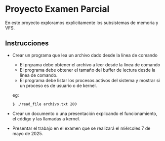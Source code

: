 # Proyecto Examen Parcial

En este proyecto exploramos explícitamente los subsistemas
de memoria y VFS.

## Instrucciones

- Crear un programa que lea un archivo dado desde la línea de comando
  - El prgrama debe obtener el archivo a leer desde la línea de comando
  - El programa debe obtener el tamaño del buffer de lectura desde la línea
    de comando.
  - El programa debe listar los procesos activos del sistema y mostrar si un
    proceso es de usuario o de kernel.

  eg:

  ```bash
  $ ./read_file archivo.txt 200
  ```

- Crear un documento o una presentación explicando el funcionamiento, el código y
  las llamadas a kernel.


- Presentar el trabajo en el examen que se realizará el miércoles 7 de mayo de 2025.
